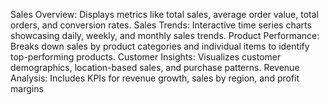 Sales Overview: Displays metrics like total sales, average order value, total orders, and conversion rates.
Sales Trends: Interactive time series charts showcasing daily, weekly, and monthly sales trends.
Product Performance: Breaks down sales by product categories and individual items to identify top-performing products.
Customer Insights: Visualizes customer demographics, location-based sales, and purchase patterns.
Revenue Analysis: Includes KPIs for revenue growth, sales by region, and profit margins
